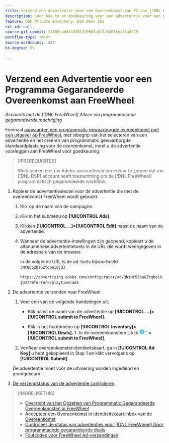 ```yaml
---
title: Verzend een Advertentie voor een Overeenkomst van PG aan [!DNL FreeWheel]
description: Leer hoe te om goedkeuring voor een advertentie voor een programmatic gewaarborgde overeenkomst met een uitgever op FreeWheel te verzoeken.
feature: DSP Private Inventory, DSP Deal IDs
exl-id: null
source-git-commit: 1f485caddf4d28fd19667a8f2a54538ec7fa8275
workflow-type: tm+mt
source-wordcount: '247'
ht-degree: 0%

---
```


# Verzend een Advertentie voor een Programma Gegarandeerde Overeenkomst aan FreeWheel

*Accounts met de [!DNL FreeWheel] Alleen via programmacode gegarandeerde machtiging*

Eenmaal [aanvaarden een programmatic gewaarborgde overeenkomst met een uitgever op FreeWheel](#programmatic-guaranteed-set-up.md#pg-setup-deal-id-inbox), met inbegrip van het selecteren van een advertentie en het creëren van programmatic gewaarborgde standaardplaatsing voor de overeenkomst, moet u de advertentie voorleggen aan FreeWheel voor goedkeuring.

>[!PREREQUISITES]
>
>Werk samen met uw Adobe-accountteam om ervoor te zorgen dat uw [!DNL DSP] account heeft toestemming om de [!DNL FreeWheel] programmatisch gegarandeerde workflow.

1. Kopieer de advertentiesleutel voor de advertentie die met de overeenkomst FreeWheel wordt gebruikt:

   1. Klik op de naam van de campagne.

   1. Klik in het submenu op **[!UICONTROL Ads]**.

   1. Klikken  **[!UICONTROL ...]>[!UICONTROL Edit]** naast de naam van de advertentie.

   1. Wanneer de advertentie-instellingen zijn geopend, kopieert u de alfanumerieke advertentietoets in de URL die wordt weergegeven in de adresbalk van de browser.

      In de volgende URL is de ad-toets bijvoorbeeld `3NtNC5ZbaGZtqbei8jD3`

      `https://advertising.adobe.com/configurator/ad/3NtNC5ZbaGZtqbei8jD3?referrer=/playtime/ads`

1. De advertentie verzenden naar FreeWheel:

   1. Voer een van de volgende handelingen uit:

      * Klik naast de naam van de advertentie op  **[!UICONTROL ...]>[!UICONTROL submit to FreeWheel]**.

      * Klik in het hoofdmenu op **[!UICONTROL Inventory]> [!UICONTROL Deals].** 1. In de overeenkomstenrij, klik ![Menu Opties](/help/dsp/assets/options-menu.png) **>[!UICONTROL submit to FreeWheel]**.
   1. Verifieer overeenkomstenidentiteitskaart, ga in **[!UICONTROL Ad Key]** u hebt gekopieerd in Stap 1 en klikt vervolgens op **[!UICONTROL Submit]**.

   De advertentie moet vóór de uitvoering worden ingediend en goedgekeurd.

1. [De verzendstatus van de advertentie controleren](freewheel-check-status.md).

>[!MORELIKETHIS]
>
>* [Overzicht van het Opzetten van Programmatic Gegarandeerde Overeenkomsten in FreeWheel](freewheel-overview.md)
>* [Accepteer een Overeenkomst in identiteitskaart Inbox van de Overeenkomst](deal-id-inbox-accept.md)
>* [Controleer de status van advertenties voor [!DNL FreeWheel] Door programmacode gegarandeerde deals](freewheel-check-status.md)
>* [Foutcodes voor FreeWheel Ad-verzendingen](freewheel-error-codes.md)


